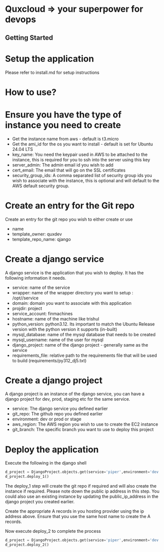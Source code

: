 # Quxcloud => your superpower for devops

## Getting Started

# Setup the application 
Please refer to install.md for setup instructions

# How to use?

# Ensure you have the type of instance you need to create
- Get the instance name from aws - default is t3.micro
- Get the ami_id for the os you want to install - default is set for Ubuntu 24.04 LTS
- key_name: You need the keypair used in AWS to be attached to the instance, this is required for you to ssh into the server using this key
- server_admin: The admin email id you wish to add
- cert_email: The email that will go on the SSL certificates
- security_group_ids: A comma separated list of security group ids you wish to associate with the instance, this is optional and will default to the AWS default security group.

# Create an entry for the Git repo
Create an entry for the git repo you wish to either create or use
- name
- template_owner: quxdev
- template_repo_name: qjango

# Create a django service
A django service is the application that you wish to deploy. It has the following information it needs.
- service: name of the service
- wrapper: name of the wrapper directory you want to setup : /opt/<wrapper>/service
- domain: domain you want to associate with this application
- projdir: project
- service_account: finmachines
- hostname: name of the machine like trishul 
- python_version: python3.12. Its important to match the Ubuntu Release version with the python version it supports (in-built)
- mysql_database: name of the mysql database that needs to be created
- mysql_username: name of the user for mysql
- django_project: name of the django project - generally same as the service
- requirements_file: relative path to the requirements file that will be used to build (requirements/py312_dj5.txt)

# Create a django project
A django project is an instance of the django service, you can have a django project for dev, prod, staging etc for the same service.
- service: The django service you defined earlier
- git_repo: The github repo you defined earlier
- environment: dev or prod or stage
- aws_region: The AWS region you wish to use to create the EC2 instance
- git_branch: The specific branch you want to use to deploy this project

# Deploy the application
Execute the following in the django shell
```python
d_project = DjangoProject.objects.get(service='piper',environment='dev')
d_project.deploy_1()
```
The deploy_1 step will create the git repo if required and will also create the instance if required.
Please note down the public ip address in this step. You could also use an existing instance by updating the public_ip_address in the django project you created earlier.

Create the appropriate A records in you hosting provider using the ip address above. Ensure that you use the same host name to create the A records.

Now execute deploy_2 to complete the process
```python
d_project = DjangoProject.objects.get(service='piper',environment='dev')
d_project.deploy_2()
```

